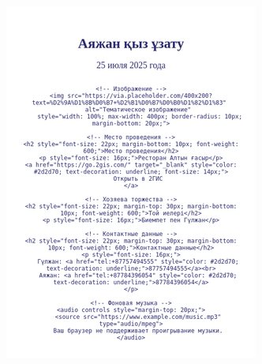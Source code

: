 <!-- Подключение шрифта Lora -->
<link href="https://fonts.googleapis.com/css2?family=Lora:wght@400;600&display=swap" rel="stylesheet">

<div style="font-family: 'Lora', serif; background: #ffffff; padding: 20px; text-align: center; color: #2d2d70;">
    <!-- Заголовок -->
    <h1 style="font-size: 28px; margin-bottom: 10px; font-weight: 600;">Аяжан қыз ұзату</h1>
    <p style="font-size: 18px; margin-bottom: 30px;">25 июля 2025 года</p>
    
    <!-- Изображение -->
    <img src="https://via.placeholder.com/400x200?text=%D2%9A%D1%8B%D0%B7+%D2%B1%D0%B7%D0%B0%D1%82%D1%83" 
         alt="Тематическое изображение" 
         style="width: 100%; max-width: 400px; border-radius: 10px; margin-bottom: 20px;">
    
    <!-- Место проведения -->
    <h2 style="font-size: 22px; margin-bottom: 10px; font-weight: 600;">Место проведения</h2>
    <p style="font-size: 16px;">Ресторан Алтын ғасыр</p>
    <a href="https://go.2gis.com/" target="_blank" style="color: #2d2d70; text-decoration: underline; font-size: 14px;">
        Открыть в 2ГИС
    </a>
    
    <!-- Хозяева торжества -->
    <h2 style="font-size: 22px; margin-top: 30px; margin-bottom: 10px; font-weight: 600;">Той иелері</h2>
    <p style="font-size: 16px;">Биемпет пен Гүлжан</p>
    
    <!-- Контактные данные -->
    <h2 style="font-size: 22px; margin-top: 30px; margin-bottom: 10px; font-weight: 600;">Контактные данные</h2>
    <p style="font-size: 16px;">
        Гүлжан: <a href="tel:+87757494555" style="color: #2d2d70; text-decoration: underline;">87757494555</a><br>
        Аяжан: <a href="tel:+87784396054" style="color: #2d2d70; text-decoration: underline;">87784396054</a>
    </p>
    
    <!-- Фоновая музыка -->
    <audio controls style="margin-top: 20px;">
        <source src="https://www.example.com/music.mp3" type="audio/mpeg">
        Ваш браузер не поддерживает проигрывание музыки.
    </audio>
</div>
